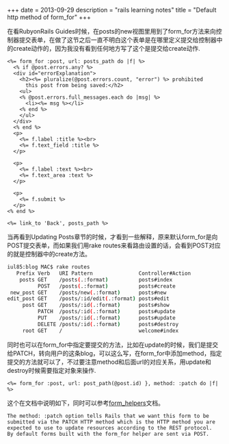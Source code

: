 +++
date = 2013-09-29
description = "rails learning notes"
title = "Default http method of form_for"
+++

在看RubyonRails Guides时候，在posts的new视图里用到了form_for方法来向控制器提交表单，在做了这节之后一直不明白这个表单是在哪里定义提交给控制器中的create动作的，因为我没有看到任何地方写了这个是提交给create动作.

```erb
<%= form_for :post, url: posts_path do |f| %>
  <% if @post.errors.any? %>
  <div id="errorExplanation">
    <h2><%= pluralize(@post.errors.count, "error") %> prohibited
      this post from being saved:</h2>
    <ul>
    <% @post.errors.full_messages.each do |msg| %>
      <li><%= msg %></li>
    <% end %>
    </ul>
  </div>
  <% end %>
  <p>
    <%= f.label :title %><br>
    <%= f.text_field :title %>
  </p>
 
  <p>
    <%= f.label :text %><br>
    <%= f.text_area :text %>
  </p>
 
  <p>
    <%= f.submit %>
  </p>
<% end %>
 
<%= link_to 'Back', posts_path %>
```

当再看到Updating Posts章节的时候，才看到一些解释，原来默认form_for是向POST提交表单，而如果我们用rake routes来看路由设置的话，会看到POST对应的就是控制器中的create方法。

```sh
iul85:blog MAC$ rake routes
   Prefix Verb   URI Pattern               Controller#Action
    posts GET    /posts(.:format)          posts#index
          POST   /posts(.:format)          posts#create
 new_post GET    /posts/new(.:format)      posts#new
edit_post GET    /posts/:id/edit(.:format) posts#edit
     post GET    /posts/:id(.:format)      posts#show
          PATCH  /posts/:id(.:format)      posts#update
          PUT    /posts/:id(.:format)      posts#update
          DELETE /posts/:id(.:format)      posts#destroy
     root GET    /                         welcome#index
```

同时也可以在form_for中指定要提交的方法，比如在update的时候，我们是提交给PATCH，转向用户的这条blog，可以这么写，在form_for中添加method，指定提交的方法就可以了，不过要注意method和后面url的对应关系，用update和destroy时候需要指定对象来操作.
```erb
<%= form_for :post, url: post_path(@post.id) }, method: :patch do |f| %>
```

这个在文档中说明如下，同时可以参考[form_helpers](http://guides.rubyonrails.org/form_helpers.html)文档。
```text
The method: :patch option tells Rails that we want this form to be submitted via the PATCH HTTP method which is the HTTP method you are expected to use to update resources according to the REST protocol.
By default forms built with the form_for helper are sent via POST.
```
